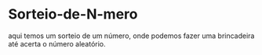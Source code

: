 # Sorteio-de-N-mero
aqui temos um sorteio de um número, onde podemos fazer uma brincadeira até acerta o número aleatório.
